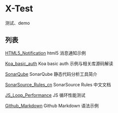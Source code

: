 # X-Test

测试、demo


## 列表

[HTML5_Notification](./HTML5_Notification) html5 消息通知示例

[Koa_basic_auth](./Koa_basic_auth) Koa basic auth 示例与相关库源码解读

[SonarQube](./SonarQube) SonarQube 静态代码分析工具简介

[SonarSource_Rules_cn](./SonarSource_Rules_cn) SonarSource Rules 中文文档

[JS_Loop_Performance](./JS_Loop_Performance) JS 循环性能测试

[Github_Markdown](./Github_Markdown) Github Markdown 语法示例
